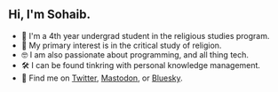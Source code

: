 
## Hi, I'm Sohaib.
- 👋  I'm a 4th year undergrad student in the religious studies program.
- 📿  My primary interest is in the critical study of religion.
- 🤓  I am also passionate about programming, and all thing tech.
- 🛠️  I can be found tinkring with personal knowledge management.
- 💬  Find me on [Twitter](https://twitter.com/sohaibology), [Mastodon](https://mstdn.social/@sohaibology), or [Bluesky](https://bsky.app/profile/sohaibology.bsky.social).
